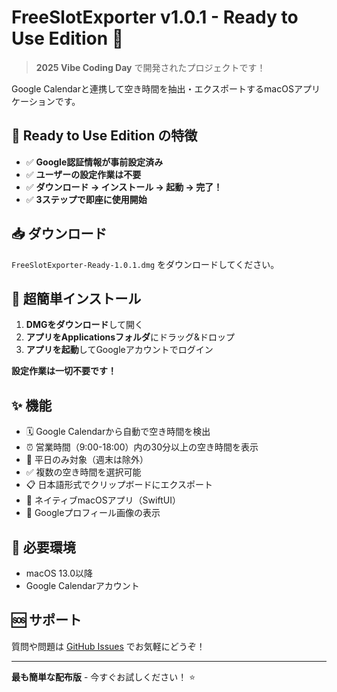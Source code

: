# FreeSlotExporter v1.0.1 - Ready to Use Edition 🎉

> **2025 Vibe Coding Day** で開発されたプロジェクトです！

Google Calendarと連携して空き時間を抽出・エクスポートするmacOSアプリケーションです。

## 🚀 Ready to Use Edition の特徴

- ✅ **Google認証情報が事前設定済み**
- ✅ **ユーザーの設定作業は不要**
- ✅ **ダウンロード → インストール → 起動 → 完了！**
- ✅ **3ステップで即座に使用開始**

## 📥 ダウンロード

`FreeSlotExporter-Ready-1.0.1.dmg` をダウンロードしてください。

## 🎯 超簡単インストール

1. **DMGをダウンロード**して開く
2. **アプリをApplicationsフォルダ**にドラッグ&ドロップ
3. **アプリを起動**してGoogleアカウントでログイン

**設定作業は一切不要です！**

## ✨ 機能

- 🗓️ Google Calendarから自動で空き時間を検出
- ⏰ 営業時間（9:00-18:00）内の30分以上の空き時間を表示
- 📅 平日のみ対象（週末は除外）
- ✅ 複数の空き時間を選択可能
- 📋 日本語形式でクリップボードにエクスポート
- 🎨 ネイティブmacOSアプリ（SwiftUI）
- 👤 Googleプロフィール画像の表示

## 🔧 必要環境

- macOS 13.0以降
- Google Calendarアカウント

## 🆘 サポート

質問や問題は [GitHub Issues](https://github.com/dcm-kimura/free-slot-exporter/issues) でお気軽にどうぞ！

---

**最も簡単な配布版** - 今すぐお試しください！ ⭐️